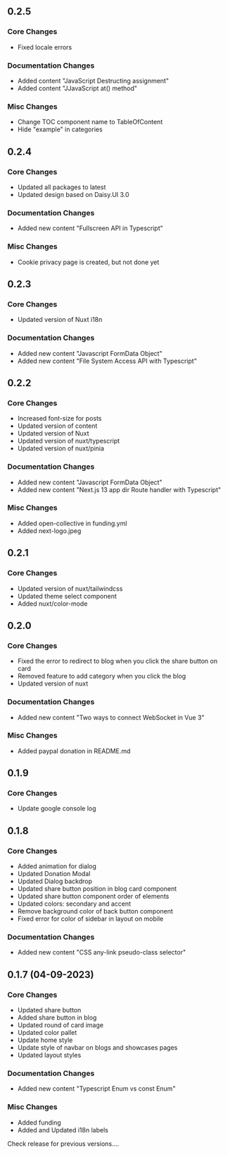 ## 0.2.5
### Core Changes
- Fixed locale errors
### Documentation Changes
- Added content "JavaScript Destructing assignment"
- Added content "JJavaScript at() method"
### Misc Changes
- Change TOC component name to TableOfContent 
- Hide "example" in categories

## 0.2.4
### Core Changes
- Updated all packages to latest
- Updated design based on Daisy.UI 3.0
### Documentation Changes
- Added new content "Fullscreen API in Typescript"
### Misc Changes
- Cookie privacy page is created, but not done yet

## 0.2.3
### Core Changes
- Updated version of Nuxt i18n
### Documentation Changes
- Added new content "Javascript FormData Object"
- Added new content "File System Access API with Typescript"

## 0.2.2
### Core Changes
- Increased font-size for posts
- Updated version of content
- Updated version of Nuxt
- Updated version of nuxt/typescript
- Updated version of nuxt/pinia
### Documentation Changes
- Added new content "Javascript FormData Object"
- Added new content "Next.js 13 app dir Route handler with Typescript"
### Misc Changes
- Added open-collective in funding.yml
- Added next-logo.jpeg

## 0.2.1
### Core Changes
- Updated version of nuxt/tailwindcss
- Updated theme select component
- Added nuxt/color-mode

## 0.2.0
### Core Changes
- Fixed the error to redirect to blog when you click the share button on card
- Removed feature to add category when you click the blog 
- Updated version of nuxt
### Documentation Changes
- Added new content "Two ways to connect WebSocket in Vue 3"
### Misc Changes
- Added paypal donation in README.md 

## 0.1.9
### Core Changes
- Update google console log

## 0.1.8
### Core Changes
- Added animation for dialog
- Updated Donation Modal
- Updated Dialog backdrop
- Updated share button position in blog card component
- Updated share button component order of elements
- Updated colors: secondary and accent
- Remove background color of back button component
- Fixed error for color of sidebar in layout on mobile
### Documentation Changes
- Added new content "CSS any-link pseudo-class selector"

## 0.1.7 (04-09-2023)
### Core Changes
- Updated share button
- Added share button in blog
- Updated round of card image
- Updated color pallet
- Update home style
- Update style of navbar on blogs and showcases pages
- Updated layout styles
### Documentation Changes
- Added new content "Typescript Enum vs const Enum"
### Misc Changes
- Added funding
- Added and Updated i18n labels

Check release for previous versions....
